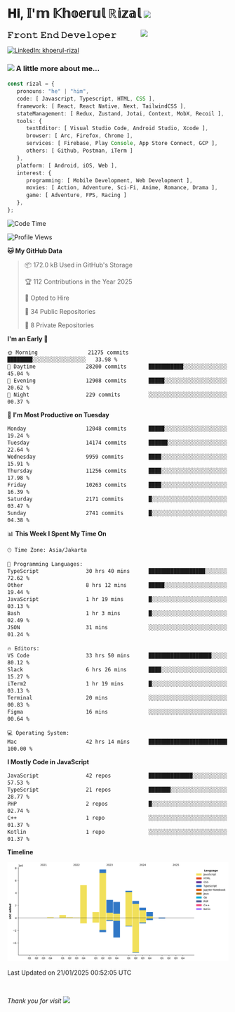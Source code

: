 <h1> 𝐇𝐢, 𝕀'𝕞 𝕂𝕙𝕠𝕖𝕣𝕦𝕝 ℝ𝕚𝕫𝕒𝕝 <img src="https://media.giphy.com/media/mGcNjsfWAjY5AEZNw6/giphy.gif" width="50"></h1>
<img align='right' src="https://media.giphy.com/media/v1.Y2lkPTc5MGI3NjExOWI2ajR2NGJubzBsZHFuaHMwajRrcDNsNXJwOG8yb3F0NjhkNXF4OSZlcD12MV9pbnRlcm5hbF9naWZfYnlfaWQmY3Q9cw/fkZukR450RQ1qnGaq9/giphy.gif" width="200">
<strong style="font-size:20px;">𝙵𝚛𝚘𝚗𝚝 𝙴𝚗𝚍 𝙳𝚎𝚟𝚎𝚕𝚘𝚙𝚎𝚛</strong>
</p></em>

[![LinkedIn: khoerul-rizal](https://img.shields.io/badge/khoerul--rizal-blue?style=flat-square&logo=Linkedin&logoColor=white&link=https://www.linkedin.com/in/khoerul-rizal/)](https://www.linkedin.com/in/khoerul-rizal/)

### <img src="https://media.giphy.com/media/VgCDAzcKvsR6OM0uWg/giphy.gif" width="50"> A little more about me...

```typescript
const rizal = {
   pronouns: "he" | "him",
   code: [ Javascript, Typescript, HTML, CSS ],
   framework: [ React, React Native, Next, TailwindCSS ],
   stateManagement: [ Redux, Zustand, Jotai, Context, MobX, Recoil ],
   tools: {
      textEditor: [ Visual Studio Code, Android Studio, Xcode ],
      browser: [ Arc, Firefox, Chrome ],
      services: [ Firebase, Play Console, App Store Connect, GCP ],
      others: [ Github, Postman, iTerm ]
   },
   platform: [ Android, iOS, Web ],
   interest: {
      programming: [ Mobile Development, Web Development ],
      movies: [ Action, Adventure, Sci-Fi, Anime, Romance, Drama ],
      game: [ Adventure, FPS, Racing ]
   },
};
```

<!--START_SECTION:waka-->
![Code Time](http://img.shields.io/badge/Code%20Time-2%2C100%20hrs%2045%20mins-blue)

![Profile Views](http://img.shields.io/badge/Profile%20Views-0-blue)

**🐱 My GitHub Data** 

> 📦 172.0 kB Used in GitHub's Storage 
 > 
> 🏆 112 Contributions in the Year 2025
 > 
> 💼 Opted to Hire
 > 
> 📜 34 Public Repositories 
 > 
> 🔑 8 Private Repositories 
 > 
**I'm an Early 🐤** 

```text
🌞 Morning                21275 commits       ████████░░░░░░░░░░░░░░░░░   33.98 % 
🌆 Daytime                28200 commits       ███████████░░░░░░░░░░░░░░   45.04 % 
🌃 Evening                12908 commits       █████░░░░░░░░░░░░░░░░░░░░   20.62 % 
🌙 Night                  229 commits         ░░░░░░░░░░░░░░░░░░░░░░░░░   00.37 % 
```
📅 **I'm Most Productive on Tuesday** 

```text
Monday                   12048 commits       █████░░░░░░░░░░░░░░░░░░░░   19.24 % 
Tuesday                  14174 commits       ██████░░░░░░░░░░░░░░░░░░░   22.64 % 
Wednesday                9959 commits        ████░░░░░░░░░░░░░░░░░░░░░   15.91 % 
Thursday                 11256 commits       ████░░░░░░░░░░░░░░░░░░░░░   17.98 % 
Friday                   10263 commits       ████░░░░░░░░░░░░░░░░░░░░░   16.39 % 
Saturday                 2171 commits        █░░░░░░░░░░░░░░░░░░░░░░░░   03.47 % 
Sunday                   2741 commits        █░░░░░░░░░░░░░░░░░░░░░░░░   04.38 % 
```


📊 **This Week I Spent My Time On** 

```text
🕑︎ Time Zone: Asia/Jakarta

💬 Programming Languages: 
TypeScript               30 hrs 40 mins      ██████████████████░░░░░░░   72.62 % 
Other                    8 hrs 12 mins       █████░░░░░░░░░░░░░░░░░░░░   19.44 % 
JavaScript               1 hr 19 mins        █░░░░░░░░░░░░░░░░░░░░░░░░   03.13 % 
Bash                     1 hr 3 mins         █░░░░░░░░░░░░░░░░░░░░░░░░   02.49 % 
JSON                     31 mins             ░░░░░░░░░░░░░░░░░░░░░░░░░   01.24 % 

🔥 Editors: 
VS Code                  33 hrs 50 mins      ████████████████████░░░░░   80.12 % 
Slack                    6 hrs 26 mins       ████░░░░░░░░░░░░░░░░░░░░░   15.27 % 
iTerm2                   1 hr 19 mins        █░░░░░░░░░░░░░░░░░░░░░░░░   03.13 % 
Terminal                 20 mins             ░░░░░░░░░░░░░░░░░░░░░░░░░   00.83 % 
Figma                    16 mins             ░░░░░░░░░░░░░░░░░░░░░░░░░   00.64 % 

💻 Operating System: 
Mac                      42 hrs 14 mins      █████████████████████████   100.00 % 
```

**I Mostly Code in JavaScript** 

```text
JavaScript               42 repos            ██████████████░░░░░░░░░░░   57.53 % 
TypeScript               21 repos            ███████░░░░░░░░░░░░░░░░░░   28.77 % 
PHP                      2 repos             █░░░░░░░░░░░░░░░░░░░░░░░░   02.74 % 
C++                      1 repo              ░░░░░░░░░░░░░░░░░░░░░░░░░   01.37 % 
Kotlin                   1 repo              ░░░░░░░░░░░░░░░░░░░░░░░░░   01.37 % 
```



**Timeline**

![Lines of Code chart](https://raw.githubusercontent.com/khoerulrizal/khoerulrizal/main/assets/bar_graph.png)


 Last Updated on 21/01/2025 00:52:05 UTC
<!--END_SECTION:waka-->
</details>
<br/>

<em>Thank you for visit</em> <img src="https://media.giphy.com/media/v1.Y2lkPTc5MGI3NjExcHdvNm1qZWtjaGw0ZjdwM3Z3NnY2dHlueTVuODBta2FiY20wM2YybSZlcD12MV9pbnRlcm5hbF9naWZfYnlfaWQmY3Q9cw/tV25tpdKqdFa9x81k2/giphy.gif" width="40">
